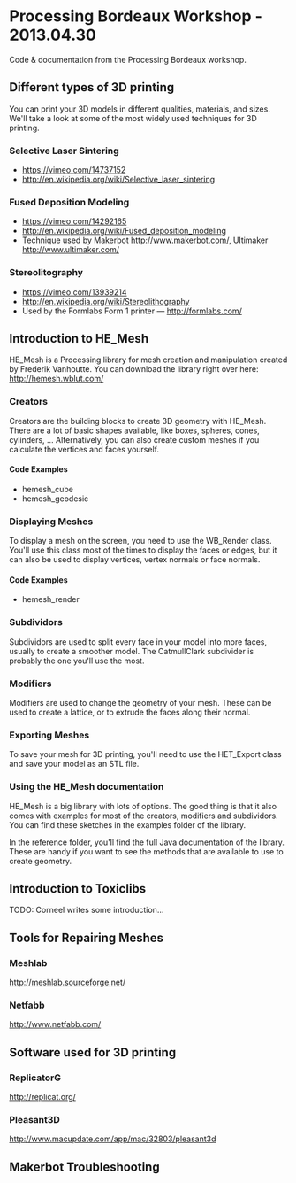 # Processing Bordeaux Workshop - 2013.04.30

Code &amp; documentation from the Processing Bordeaux workshop.

## Different types of 3D printing

You can print your 3D models in different qualities, materials, and sizes. We'll take a look at some of the most widely used techniques for 3D printing.

### Selective Laser Sintering

* https://vimeo.com/14737152
* http://en.wikipedia.org/wiki/Selective_laser_sintering

### Fused Deposition Modeling

* https://vimeo.com/14292165
* http://en.wikipedia.org/wiki/Fused_deposition_modeling
* Technique used by Makerbot http://www.makerbot.com/, Ultimaker http://www.ultimaker.com/

### Stereolitography

* https://vimeo.com/13939214
* http://en.wikipedia.org/wiki/Stereolithography
* Used by the Formlabs Form 1 printer — http://formlabs.com/

## Introduction to HE_Mesh

HE_Mesh is a Processing library for mesh creation and manipulation created by Frederik Vanhoutte. You can download the library right over here: http://hemesh.wblut.com/

### Creators

Creators are the building blocks to create 3D geometry with HE_Mesh. There are a lot of basic shapes available, like boxes, spheres, cones, cylinders, … Alternatively, you can also create custom meshes if you calculate the vertices and faces yourself.

#### Code Examples

* hemesh_cube
* hemesh_geodesic

### Displaying Meshes

To display a mesh on the screen, you need to use the WB_Render class. You'll use this class most of the times to display the faces or edges, but it can also be used to display vertices, vertex normals or face normals.

#### Code Examples

* hemesh_render

### Subdividors

Subdividors are used to split every face in your model into more faces, usually to create a smoother model. The CatmullClark subdivider is probably the one you'll use the most.

### Modifiers

Modifiers are used to change the geometry of your mesh. These can be used to create a lattice, or to extrude the faces along their normal.

### Exporting Meshes

To save your mesh for 3D printing, you'll need to use the HET_Export class and save your model as an STL file.

### Using the HE_Mesh documentation

HE_Mesh is a big library with lots of options. The good thing is that it also comes with examples for most of the creators, modifiers and subdividors. You can find these sketches in the examples folder of the library.

In the reference folder, you'll find the full Java documentation of the library. These are handy if you want to see the methods that are available to use to create geometry.

## Introduction to Toxiclibs

TODO: Corneel writes some introduction...


## Tools for Repairing Meshes

### Meshlab

http://meshlab.sourceforge.net/

### Netfabb

http://www.netfabb.com/


## Software used for 3D printing

### ReplicatorG
http://replicat.org/

### Pleasant3D
http://www.macupdate.com/app/mac/32803/pleasant3d

## Makerbot Troubleshooting



